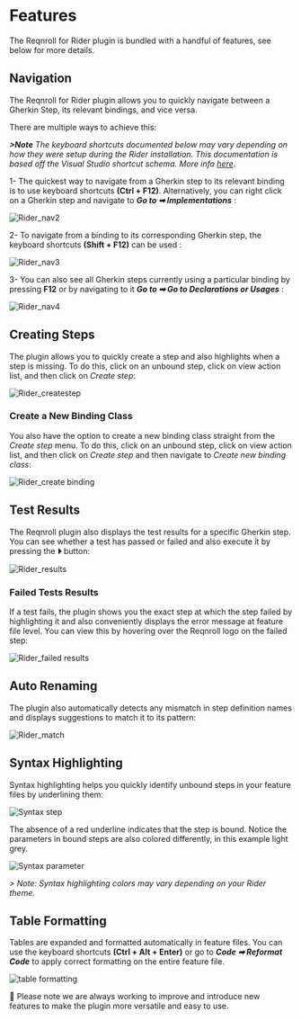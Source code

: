 # Features

The Reqnroll for Rider plugin is bundled with a handful of features, see below for more details.

## Navigation

The Reqnroll for Rider plugin allows you to quickly navigate between a Gherkin Step, its relevant bindings, and vice versa.

There are multiple ways to achieve this:

***>Note** The keyboard shortcuts documented below may vary depending on how they were setup during the Rider installation. This documentation is based off the Visual Studio shortcut schema. More info [here](https://www.jetbrains.com/help/rider/Reference_Keymap_VS.html)*.

1- The quickest way to navigate from a Gherkin step to its relevant binding is to use keyboard shortcuts **(Ctrl + F12)**. Alternatively, you can right click on a Gherkin step and navigate to ***Go to ➡ Implementations*** :

![Rider_nav2](../_static/images/rider_nav2.gif)

2- To navigate from a binding to its corresponding Gherkin step, the keyboard shortcuts **(Shift + F12)** can be used :

![Rider_nav3](../_static/images/rider_nav3.gif)

3- You can also see all Gherkin steps currently using a particular binding by pressing **F12** or by navigating to it ***Go to ➡ Go to Declarations or Usages*** :

![Rider_nav4](../_static/images/rider_nav4.gif)

## Creating Steps

The plugin allows you to quickly create a step and also highlights when a step is missing. To do this, click on an unbound step, click on view action list, and then click on *Create step*:

![Rider_createstep](../_static/images/rider_createstep.gif)

### Create a New Binding Class

You also have the option to create a new binding class straight from the *Create step* menu. To do this, click on an unbound step, click on view action list, and then click on *Create step* and then navigate to *Create new binding class*:

![Rider_create binding](../_static/images/rider_newbinding.gif)

## Test Results

The Reqnroll plugin also displays the test results for a specific Gherkin step. You can see whether a test has passed or failed and also execute it by pressing the **⏵** button:

![Rider_results](../_static/images/rider_result.png)

### Failed Tests Results

If a test fails, the plugin shows you the exact step at which the step failed by highlighting it and also conveniently displays the error message at feature file level. You can view this by hovering over the Reqnroll logo on the failed step:

![Rider_failed results](../_static/images/rider_failedtest.png)

## Auto Renaming

The plugin also automatically detects any mismatch in step definition names and displays suggestions to match it to its pattern:

![Rider_match](../_static/images/rider_match.gif)

## Syntax Highlighting

Syntax highlighting helps you quickly identify unbound steps in your feature files by underlining them:

![Syntax step](../_static/images/syntaxstep.png)

The absence of a red underline indicates that the step is bound. Notice the parameters in bound steps are also colored differently, in this example light grey.

![Syntax parameter](../_static/images/syntaxparameter.png)

*> Note: Syntax highlighting colors may vary depending on your Rider theme.*

## Table Formatting

Tables are expanded and formatted automatically in feature files. You can use the keyboard shortcuts  **(Ctrl + Alt + Enter)** or go to ***Code ➡ Reformat Code*** to apply correct formatting on the entire feature file.

![table formatting](../_static/images/tablegif.gif)

📄 Please note we are always working to improve and introduce new features to make the plugin more versatile and easy to use.
